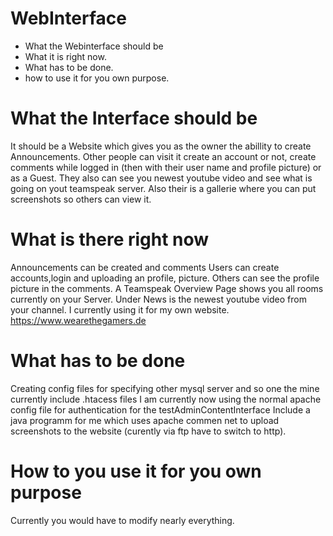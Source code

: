 # WebInterface
- What the Webinterface should be
- What it is right now.
- What has to be done.
- how to use it for you own purpose.

# What the Interface should be
It should be a Website which gives you as the owner the abillity to create Announcements.
Other people can visit it create an account or not, create comments while logged in (then with their user name and profile picture) or as a Guest.
They also can see you newest youtube video and see what is going on yout teamspeak server.
Also their is a gallerie where you can put screenshots so others can view it.

# What is there right now
Announcements can be created and comments
Users can create accounts,login and uploading an profile, picture.
Others can see the profile picture in the comments.
A Teamspeak Overview Page shows you all rooms currently on your Server.
Under News is the newest youtube video from your channel.
I currently using it for my own website. https://www.wearethegamers.de

# What has to be done
Creating config files for specifying other mysql server and so one the mine currently
include .htacess files I am currently now using the normal apache config file for authentication for the testAdminContentInterface
Include a java programm for me which uses apache commen net to upload screenshots to the website (curently via ftp have to switch to http).

# How to you use it for you own purpose
Currently you would have to modify nearly everything.
